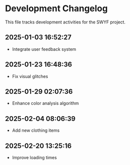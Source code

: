 # Development Changelog

This file tracks development activities for the SWYF project.

## 2025-01-03 16:52:27

- Integrate user feedback system

## 2025-01-23 16:48:36

- Fix visual glitches

## 2025-01-29 02:07:36

- Enhance color analysis algorithm

## 2025-02-04 08:06:39

- Add new clothing items

## 2025-02-20 13:25:16

- Improve loading times

